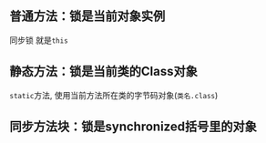 ## 普通方法：锁是当前对象实例

同步锁 就是`this`



## 静态方法：锁是当前类的Class对象

`static`方法, 使用当前方法所在类的字节码对象(`类名.class`)



## 同步方法块：锁是synchronized括号里的对象



